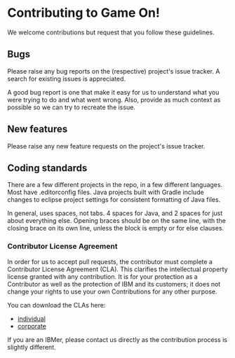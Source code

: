 # Contributing to Game On!

We welcome contributions but request that you follow these guidelines.

## Bugs

Please raise any bug reports on the (respective) project's issue tracker. A search for existing issues is appreciated. 

A good bug report is one that make it easy for us to understand what you were trying to do and what went wrong. Also, provide as much context as possible so we can try to recreate the issue.

## New features

Please raise any new feature requests on the project's issue tracker.

## Coding standards

There are a few different projects in the repo, in a few different languages. Most have .editorconfig files. Java projects built with Gradle include changes to eclipse project settings for consistent formatting of Java files.

In general, uses spaces, not tabs. 4 spaces for Java, and 2 spaces for just about everything else. Opening braces should be on the same line, with the closing brace on its own line, unless the block is empty or for else clauses.

### Contributor License Agreement

In order for us to accept pull requests, the contributor must complete
a Contributor License Agreement (CLA). This clarifies the intellectual 
property license granted with any contribution. It is for your protection as a 
Contributor as well as the protection of IBM and its customers; it does not 
change your rights to use your own Contributions for any other purpose.

You can download the CLAs here:

 - [individual](http://wasdev.github.io/legal/wasdev-cla-individual.pdf)
 - [corporate](http://wasdev.github.io/legal/wasdev-cla-corporate.pdf)

If you are an IBMer, please contact us directly as the contribution process is
slightly different.
